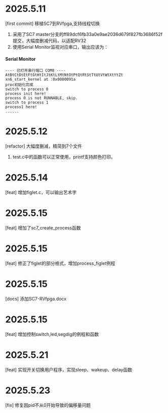 # 2025.5.11
[first commit] 移植SC7到RVfpga,支持线程切换
1. 采用了SC7 master分支的ff89dcf6fb33a0e9ae2036d679f827fb3686f52f提交，大幅度删减代码，以适配RV32
2. 使用Serial Monitor监视对应串口，输出应该为：

#### Serial Monitor
```
---- 已打开串行端口 COM8 ----
AtBtCtDtEtFtGtHtItJtKtLtMtNtOtPtQtRtStTtUtVtWtXtYtZt
xn6_start_kernel at :0x0000091a
proc初始化完成
switch to process 0
process init here!
process 0 is not RUNNABLE, skip.
switch to process 1
process1 here!
......

```

# 2025.5.12
[refactor] 大幅度删减，精简到7个文件
1. test.c中的函数可以正常使用，printf支持颜色打印。

# 2025.5.14
[feat] 增加figlet.c，可以输出艺术字

# 2025.5.15
[feat] 增加了sc7_create_process函数

# 2025.5.15
[feat] 修正了figlet的部分格式，增加process_figlet例程

# 2025.5.15
[docs] 添加SC7-RVfpga.docx

# 2025.5.15
[feat] 增加控制switch,led,segdig的例程和函数

# 2025.5.21
[feat] 实现开关切换用户程序，实现sleep、wakeup、delay函数

# 2025.5.23
[fix] 修复因pid不从0开始导致的偏移量问题



